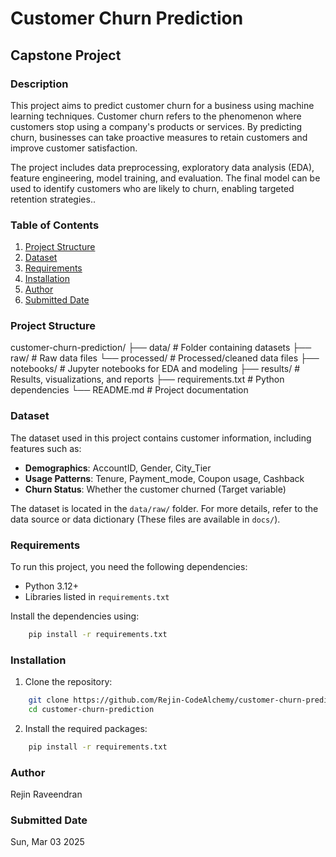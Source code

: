 # **Customer Churn Prediction**
## **Capstone Project**

### Description
This project aims to predict customer churn for a business using machine learning techniques. Customer churn refers to the phenomenon where customers stop using a company's products or services. By predicting churn, businesses can take proactive measures to retain customers and improve customer satisfaction.

The project includes data preprocessing, exploratory data analysis (EDA), feature engineering, model training, and evaluation. The final model can be used to identify customers who are likely to churn, enabling targeted retention strategies..

### Table of Contents
1. [Project Structure](###project-structure)
2. [Dataset](###dataset)
3. [Requirements](###requirements)
4. [Installation](###installation)
5. [Author](###author)
6. [Submitted Date](###submitted-date)

### Project Structure
customer-churn-prediction/
├── data/ # Folder containing datasets
  ├── raw/ # Raw data files
  └── processed/ # Processed/cleaned data files
├── notebooks/ # Jupyter notebooks for EDA and modeling
├── results/ # Results, visualizations, and reports
├── requirements.txt # Python dependencies
└── README.md # Project documentation

### Dataset
The dataset used in this project contains customer information, including features such as:

- **Demographics**: AccountID, Gender, City_Tier
- **Usage Patterns**: Tenure, Payment_mode, Coupon usage, Cashback
- **Churn Status**: Whether the customer churned (Target variable)

The dataset is located in the `data/raw/` folder. For more details, refer to the data source or data dictionary (These files are available in `docs/`).

### Requirements
To run this project, you need the following dependencies:
- Python 3.12+
- Libraries listed in `requirements.txt`

Install the dependencies using:
```bash
    pip install -r requirements.txt
```

### Installation
1. Clone the repository:
```bash
    git clone https://github.com/Rejin-CodeAlchemy/customer-churn-prediction.git
    cd customer-churn-prediction
```

2. Install the required packages:
```bash
    pip install -r requirements.txt
```

### Author
Rejin Raveendran

### Submitted Date
Sun, Mar 03 2025